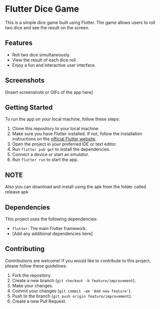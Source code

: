 # Flutter Dice Game

This is a simple dice game built using Flutter. The game allows users to roll two dice and see the result on the screen.

## Features

- Roll two dice simultaneously.
- View the result of each dice roll.
- Enjoy a fun and interactive user interface.

## Screenshots

[Insert screenshots or GIFs of the app here]

## Getting Started

To run the app on your local machine, follow these steps:

1. Clone this repository to your local machine.
2. Make sure you have Flutter installed. If not, follow the installation instructions on the [official Flutter website](https://flutter.dev/docs/get-started/install).
3. Open the project in your preferred IDE or text editor.
4. Run `flutter pub get` to install the dependencies.
5. Connect a device or start an emulator.
6. Run `flutter run` to start the app.

## NOTE

Also you can download and install using the apk from the folder called release apk

## Dependencies

This project uses the following dependencies:

- `flutter`: The main Flutter framework.
- [Add any additional dependencies here]

## Contributing

Contributions are welcome! If you would like to contribute to this project, please follow these guidelines:

1. Fork the repository.
2. Create a new branch (`git checkout -b feature/improvement`).
3. Make your changes.
4. Commit your changes (`git commit -am 'Add new feature'`).
5. Push to the branch (`git push origin feature/improvement`).
6. Create a new Pull Request.




